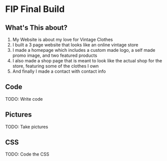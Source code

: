   
# FIP Final Build

## What's This about?
1. My Website is about my love for Vintage Clothes
2. I built a 3 page website that looks like an online vintage store
3. I made a homepage which includes a custom made logo, a self made promo image, and two featured products
4. I also made a shop page that is meant to look like the actual shop for the store, featuring some of the clothes I own
5. And finally I made a contact with contact info
## Code
TODO: Write code
## Pictures
TODO: Take pictures
## CSS
TODO: Code the CSS

  
